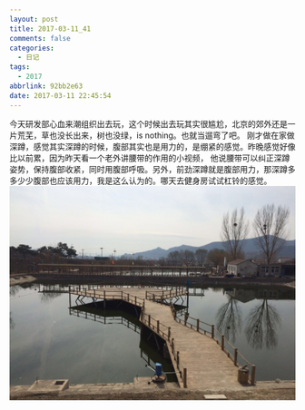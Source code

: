 ```yaml
---
layout: post
title: 2017-03-11_41
comments: false
categories:
  - 日记
tags:
  - 2017
abbrlink: 92bb2e63
date: 2017-03-11 22:45:54
---
```


  今天研发部心血来潮组织出去玩，这个时候出去玩其实很尴尬，北京的郊外还是一片荒芜，草也没长出来，树也没绿，is nothing。也就当遛弯了吧。
  刚才做在家做深蹲，感觉其实深蹲的时候，腹部其实也是用力的，是绷紧的感觉。昨晚感觉好像比以前累，因为昨天看一个老外讲腰带的作用的小视频， 他说腰带可以纠正深蹲姿势，保持腹部收紧，同时用腹部呼吸。另外，前劲深蹲就是腹部用力，那深蹲多多少少腹部也应该用力，我是这么认为的。哪天去健身房试试杠铃的感觉。
![](/assets/img/2017/1489243516578302770527393120015.jpg)

